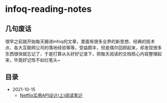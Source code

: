 
# infoq-reading-notes

## 几句废话

很早之前就开始每天跟进infoq的文章，里面有很多业界的新思想、经典的技术点、各大互联网公司的落地经验等等，受益颇丰，但是偶尔回顾起来，却发现很多东西很快就忘记了，于是打算从头好好记录下，把每天阅读的文档核心内容整理起来，毕竟好记性不如烂笔头~

## 目录

* 2021-10-15
  * [Netflix实用API设计(上)阅读笔记](./2021-10-15/Netflix实用API设计(上).md)

